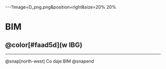 ---?image=D_png.png&position=right&size=20% 20%
# BIM
## @color[#faad5d](w IBG)

---
@snap[north-west]
Co daje BIM
@snapend

<canvas data-chart="line">
<!-- 
{
 "data": {
  "labels": ["Proj. wstępny","Koncepcja","Proj. budowlany","Projekt wykonawczy","Budowa"],
  "datasets": [
   {
    "data":[65,59,80,81,56],
    "label":"My first dataset"
   },
   {
    "data":[28,48,40,19,86],
    "label":"My second dataset"
   }
  ]
 }, 
 "options": { "responsive": "true" }
}
-->
</canvas>

